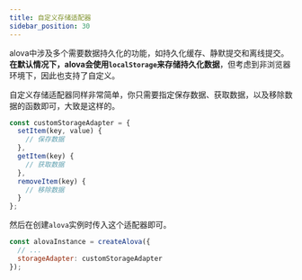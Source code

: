 ```yaml
---
title: 自定义存储适配器
sidebar_position: 30
---
```



alova中涉及多个需要数据持久化的功能，如持久化缓存、静默提交和离线提交。**在默认情况下，alova会使用`localStorage`来存储持久化数据**，但考虑到非浏览器环境下，因此也支持了自定义。

自定义存储适配器同样非常简单，你只需要指定保存数据、获取数据，以及移除数据的函数即可，大致是这样的。
```javascript
const customStorageAdapter = {
  setItem(key, value) {
    // 保存数据
  },
  getItem(key) {
    // 获取数据
  },
  removeItem(key) {
    // 移除数据
  }
};
```
然后在创建`alova`实例时传入这个适配器即可。
```javascript
const alovaInstance = createAlova({
  // ...
  storageAdapter: customStorageAdapter
});
```